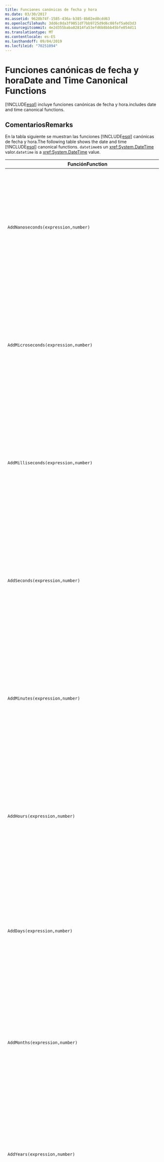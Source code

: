 ```yaml
---
title: Funciones canónicas de fecha y hora
ms.date: 03/30/2017
ms.assetid: 9628b74f-1585-436a-b385-8b02ed0cdd63
ms.openlocfilehash: 3dd6c0da3f9851df7bb9725d9d6c08fef5a0d3d3
ms.sourcegitcommit: 4e2d355baba82814fa53efd6b8bbb45bfe054d11
ms.translationtype: MT
ms.contentlocale: es-ES
ms.lasthandoff: 09/04/2019
ms.locfileid: "70251094"
---
```

# <a name="date-and-time-canonical-functions"></a><span data-ttu-id="5aebc-102">Funciones canónicas de fecha y hora</span><span class="sxs-lookup"><span data-stu-id="5aebc-102">Date and Time Canonical Functions</span></span>
[!INCLUDE[esql](../../../../../../includes/esql-md.md)] <span data-ttu-id="5aebc-103">incluye funciones canónicas de fecha y hora.</span><span class="sxs-lookup"><span data-stu-id="5aebc-103">includes date and time canonical functions.</span></span>  
  
## <a name="remarks"></a><span data-ttu-id="5aebc-104">Comentarios</span><span class="sxs-lookup"><span data-stu-id="5aebc-104">Remarks</span></span>  
 <span data-ttu-id="5aebc-105">En la tabla siguiente se muestran las funciones [!INCLUDE[esql](../../../../../../includes/esql-md.md)] canónicas de fecha y hora.</span><span class="sxs-lookup"><span data-stu-id="5aebc-105">The following table shows the date and time [!INCLUDE[esql](../../../../../../includes/esql-md.md)] canonical functions.</span></span> <span data-ttu-id="5aebc-106">`datetime`es un <xref:System.DateTime> valor.</span><span class="sxs-lookup"><span data-stu-id="5aebc-106">`datetime` is a <xref:System.DateTime> value.</span></span>  
  
|<span data-ttu-id="5aebc-107">Función</span><span class="sxs-lookup"><span data-stu-id="5aebc-107">Function</span></span>|<span data-ttu-id="5aebc-108">DESCRIPCIÓN</span><span class="sxs-lookup"><span data-stu-id="5aebc-108">Description</span></span>|  
|--------------|-----------------|  
|`AddNanoseconds(expression,number)`|<span data-ttu-id="5aebc-109">Agrega el `number` de nanosegundos especificado a `expression`.</span><span class="sxs-lookup"><span data-stu-id="5aebc-109">Adds the specified `number` of nanoseconds to the `expression`.</span></span><br /><br /> <span data-ttu-id="5aebc-110">**Argumentos**</span><span class="sxs-lookup"><span data-stu-id="5aebc-110">**Arguments**</span></span><br /><br /> <span data-ttu-id="5aebc-111">`expression`: `DateTime`, `DateTimeOffset` o `Time`.</span><span class="sxs-lookup"><span data-stu-id="5aebc-111">`expression`: `DateTime`, `DateTimeOffset`, or `Time`.</span></span><br /><br /> <span data-ttu-id="5aebc-112">`number`: `Int32`.</span><span class="sxs-lookup"><span data-stu-id="5aebc-112">`number`: `Int32`.</span></span><br /><br /> <span data-ttu-id="5aebc-113">**Valor devuelto**</span><span class="sxs-lookup"><span data-stu-id="5aebc-113">**Return Value**</span></span><br /><br /> <span data-ttu-id="5aebc-114">Tipo de `expression`.</span><span class="sxs-lookup"><span data-stu-id="5aebc-114">The type of `expression`.</span></span>|  
|`AddMicroseconds(expression,number)`|<span data-ttu-id="5aebc-115">Agrega el objeto especificado `number` de microsegundos a `expression`.</span><span class="sxs-lookup"><span data-stu-id="5aebc-115">Adds the specified `number` of microseconds to the `expression`.</span></span><br /><br /> <span data-ttu-id="5aebc-116">**Argumentos**</span><span class="sxs-lookup"><span data-stu-id="5aebc-116">**Arguments**</span></span><br /><br /> <span data-ttu-id="5aebc-117">`expression`: `DateTime`, `DateTimeOffset` o `Time`.</span><span class="sxs-lookup"><span data-stu-id="5aebc-117">`expression`: `DateTime`, `DateTimeOffset`, or `Time`.</span></span><br /><br /> <span data-ttu-id="5aebc-118">`number`: `Int32`.</span><span class="sxs-lookup"><span data-stu-id="5aebc-118">`number`: `Int32`.</span></span><br /><br /> <span data-ttu-id="5aebc-119">**Valor devuelto**</span><span class="sxs-lookup"><span data-stu-id="5aebc-119">**Return Value**</span></span><br /><br /> <span data-ttu-id="5aebc-120">Tipo de `expression`.</span><span class="sxs-lookup"><span data-stu-id="5aebc-120">The type of `expression`.</span></span>|  
|`AddMilliseconds(expression,number)`|<span data-ttu-id="5aebc-121">Agrega el objeto especificado `number` de milisegundos a `expression`.</span><span class="sxs-lookup"><span data-stu-id="5aebc-121">Adds the specified `number` of milliseconds to the `expression`.</span></span><br /><br /> <span data-ttu-id="5aebc-122">**Argumentos**</span><span class="sxs-lookup"><span data-stu-id="5aebc-122">**Arguments**</span></span><br /><br /> <span data-ttu-id="5aebc-123">`expression`: `DateTime`, `DateTimeOffset` o `Time`.</span><span class="sxs-lookup"><span data-stu-id="5aebc-123">`expression`: `DateTime`, `DateTimeOffset`, or `Time`.</span></span><br /><br /> <span data-ttu-id="5aebc-124">`number`: `Int32`.</span><span class="sxs-lookup"><span data-stu-id="5aebc-124">`number`: `Int32`.</span></span><br /><br /> <span data-ttu-id="5aebc-125">**Valor devuelto**</span><span class="sxs-lookup"><span data-stu-id="5aebc-125">**Return Value**</span></span><br /><br /> <span data-ttu-id="5aebc-126">Tipo de `expression`.</span><span class="sxs-lookup"><span data-stu-id="5aebc-126">The type of `expression`.</span></span>|  
|`AddSeconds(expression,number)`|<span data-ttu-id="5aebc-127">Agrega el objeto especificado `number` de segundos a `expression`.</span><span class="sxs-lookup"><span data-stu-id="5aebc-127">Adds the specified `number` of seconds to the `expression`.</span></span><br /><br /> <span data-ttu-id="5aebc-128">**Argumentos**</span><span class="sxs-lookup"><span data-stu-id="5aebc-128">**Arguments**</span></span><br /><br /> <span data-ttu-id="5aebc-129">`expression`: `DateTime`, `DateTimeOffset` o `Time`.</span><span class="sxs-lookup"><span data-stu-id="5aebc-129">`expression`: `DateTime`, `DateTimeOffset`, or `Time`.</span></span><br /><br /> <span data-ttu-id="5aebc-130">`number`: `Int32`.</span><span class="sxs-lookup"><span data-stu-id="5aebc-130">`number`: `Int32`.</span></span><br /><br /> <span data-ttu-id="5aebc-131">**Valor devuelto**</span><span class="sxs-lookup"><span data-stu-id="5aebc-131">**Return Value**</span></span><br /><br /> <span data-ttu-id="5aebc-132">Tipo de `expression`.</span><span class="sxs-lookup"><span data-stu-id="5aebc-132">The type of `expression`.</span></span>|  
|`AddMinutes(expression,number)`|<span data-ttu-id="5aebc-133">Agrega el objeto especificado `number` de minutos a `expression`.</span><span class="sxs-lookup"><span data-stu-id="5aebc-133">Adds the specified `number` of minutes to the `expression`.</span></span><br /><br /> <span data-ttu-id="5aebc-134">**Argumentos**</span><span class="sxs-lookup"><span data-stu-id="5aebc-134">**Arguments**</span></span><br /><br /> <span data-ttu-id="5aebc-135">`expression`: `DateTime`, `DateTimeOffset` o `Time`.</span><span class="sxs-lookup"><span data-stu-id="5aebc-135">`expression`: `DateTime`, `DateTimeOffset`, or `Time`.</span></span><br /><br /> <span data-ttu-id="5aebc-136">`number`: `Int32`.</span><span class="sxs-lookup"><span data-stu-id="5aebc-136">`number`: `Int32`.</span></span><br /><br /> <span data-ttu-id="5aebc-137">**Valor devuelto**</span><span class="sxs-lookup"><span data-stu-id="5aebc-137">**Return Value**</span></span><br /><br /> <span data-ttu-id="5aebc-138">Tipo de `expression`.</span><span class="sxs-lookup"><span data-stu-id="5aebc-138">The type of `expression`.</span></span>|  
|`AddHours(expression,number)`|<span data-ttu-id="5aebc-139">Agrega el objeto especificado `number` de horas a `expression`.</span><span class="sxs-lookup"><span data-stu-id="5aebc-139">Adds the specified `number` of hours to the `expression`.</span></span><br /><br /> <span data-ttu-id="5aebc-140">**Argumentos**</span><span class="sxs-lookup"><span data-stu-id="5aebc-140">**Arguments**</span></span><br /><br /> <span data-ttu-id="5aebc-141">`expression`: `DateTime`, `DateTimeOffset` o `Time`.</span><span class="sxs-lookup"><span data-stu-id="5aebc-141">`expression`: `DateTime`, `DateTimeOffset`, or `Time`.</span></span><br /><br /> <span data-ttu-id="5aebc-142">`number`: `Int32`.</span><span class="sxs-lookup"><span data-stu-id="5aebc-142">`number`: `Int32`.</span></span><br /><br /> <span data-ttu-id="5aebc-143">**Valor devuelto**</span><span class="sxs-lookup"><span data-stu-id="5aebc-143">**Return Value**</span></span><br /><br /> <span data-ttu-id="5aebc-144">Tipo de `expression`.</span><span class="sxs-lookup"><span data-stu-id="5aebc-144">The type of `expression`.</span></span>|  
|`AddDays(expression,number)`|<span data-ttu-id="5aebc-145">Agrega el objeto especificado `number` de días a `expression`.</span><span class="sxs-lookup"><span data-stu-id="5aebc-145">Adds the specified `number` of days to the `expression`.</span></span><br /><br /> <span data-ttu-id="5aebc-146">**Argumentos**</span><span class="sxs-lookup"><span data-stu-id="5aebc-146">**Arguments**</span></span><br /><br /> <span data-ttu-id="5aebc-147">`expression`: `DateTime` o `DateTimeOffset`.</span><span class="sxs-lookup"><span data-stu-id="5aebc-147">`expression`: `DateTime` or `DateTimeOffset`.</span></span><br /><br /> <span data-ttu-id="5aebc-148">`number`: `Int32`.</span><span class="sxs-lookup"><span data-stu-id="5aebc-148">`number`: `Int32`.</span></span><br /><br /> <span data-ttu-id="5aebc-149">**Valor devuelto**</span><span class="sxs-lookup"><span data-stu-id="5aebc-149">**Return Value**</span></span><br /><br /> <span data-ttu-id="5aebc-150">Tipo de `expression`.</span><span class="sxs-lookup"><span data-stu-id="5aebc-150">The type of `expression`.</span></span>|  
|`AddMonths(expression,number)`|<span data-ttu-id="5aebc-151">Agrega el objeto especificado `number` de meses a `expression`.</span><span class="sxs-lookup"><span data-stu-id="5aebc-151">Adds the specified `number` of months to the `expression`.</span></span><br /><br /> <span data-ttu-id="5aebc-152">**Argumentos**</span><span class="sxs-lookup"><span data-stu-id="5aebc-152">**Arguments**</span></span><br /><br /> <span data-ttu-id="5aebc-153">`expression`: `DateTime` o `DateTimeOffset`.</span><span class="sxs-lookup"><span data-stu-id="5aebc-153">`expression`: `DateTime` or `DateTimeOffset`.</span></span><br /><br /> <span data-ttu-id="5aebc-154">`number`: `Int32`.</span><span class="sxs-lookup"><span data-stu-id="5aebc-154">`number`: `Int32`.</span></span><br /><br /> <span data-ttu-id="5aebc-155">**Valor devuelto**</span><span class="sxs-lookup"><span data-stu-id="5aebc-155">**Return Value**</span></span><br /><br /> <span data-ttu-id="5aebc-156">Tipo de `expression`.</span><span class="sxs-lookup"><span data-stu-id="5aebc-156">The type of `expression`.</span></span>|  
|`AddYears(expression,number)`|<span data-ttu-id="5aebc-157">Agrega el objeto especificado `number` de años a `expression`.</span><span class="sxs-lookup"><span data-stu-id="5aebc-157">Adds the specified `number` of years to the `expression`.</span></span><br /><br /> <span data-ttu-id="5aebc-158">**Argumentos**</span><span class="sxs-lookup"><span data-stu-id="5aebc-158">**Arguments**</span></span><br /><br /> <span data-ttu-id="5aebc-159">`expression`: `DateTime` o `DateTimeOffset`.</span><span class="sxs-lookup"><span data-stu-id="5aebc-159">`expression`: `DateTime` or `DateTimeOffset`.</span></span><br /><br /> <span data-ttu-id="5aebc-160">`number`: `Int32`.</span><span class="sxs-lookup"><span data-stu-id="5aebc-160">`number`: `Int32`.</span></span><br /><br /> <span data-ttu-id="5aebc-161">**Valor devuelto**</span><span class="sxs-lookup"><span data-stu-id="5aebc-161">**Return Value**</span></span><br /><br /> <span data-ttu-id="5aebc-162">Tipo de `expression`.</span><span class="sxs-lookup"><span data-stu-id="5aebc-162">The type of `expression`.</span></span>|  
|`CreateDateTime(year,month,day,hour,minute,second)`|<span data-ttu-id="5aebc-163">Devuelve un valor `DateTime` nuevo como fecha y hora actuales del servidor en la zona horaria del servidor.</span><span class="sxs-lookup"><span data-stu-id="5aebc-163">Returns a new `DateTime` value as the current date and time of the server in the server's time zone.</span></span><br /><br /> <span data-ttu-id="5aebc-164">**Argumentos**</span><span class="sxs-lookup"><span data-stu-id="5aebc-164">**Arguments**</span></span><br /><br /> <span data-ttu-id="5aebc-165">`year`, `month`, `day`, `hour`, `minute`: `Int16` y `Int32`.</span><span class="sxs-lookup"><span data-stu-id="5aebc-165">`year`, `month`, `day`, `hour`, `minute`: `Int16` and `Int32`.</span></span><br /><br /> <span data-ttu-id="5aebc-166">`second`: `Double`.</span><span class="sxs-lookup"><span data-stu-id="5aebc-166">`second`: `Double`.</span></span><br /><br /> <span data-ttu-id="5aebc-167">**Valor devuelto**</span><span class="sxs-lookup"><span data-stu-id="5aebc-167">**Return Value**</span></span><br /><br /> <span data-ttu-id="5aebc-168">Objeto `DateTime`.</span><span class="sxs-lookup"><span data-stu-id="5aebc-168">A `DateTime`.</span></span>|  
|`CreateDateTimeOffset(year,month,day,hour,minute,second,tzoffset)`|<span data-ttu-id="5aebc-169">Devuelve un valor `DateTimeOffset` nuevo como una fecha y hora del servidor relativo a la hora universal coordinada (UTC).</span><span class="sxs-lookup"><span data-stu-id="5aebc-169">Returns a new `DateTimeOffset` value as the current date and time of the server relative to the Coordinated Universal Time (UTC).</span></span><br /><br /> <span data-ttu-id="5aebc-170">**Argumentos**</span><span class="sxs-lookup"><span data-stu-id="5aebc-170">**Arguments**</span></span><br /><br /> <span data-ttu-id="5aebc-171">`year`, `month`, `day`, `hour`, `minute`, `tzoffset`: `Int32`.</span><span class="sxs-lookup"><span data-stu-id="5aebc-171">`year`, `month`, `day`, `hour`, `minute`, `tzoffset`: `Int32`.</span></span><br /><br /> <span data-ttu-id="5aebc-172">`second`: `Double`.</span><span class="sxs-lookup"><span data-stu-id="5aebc-172">`second`: `Double`.</span></span><br /><br /> <span data-ttu-id="5aebc-173">**Valor devuelto**</span><span class="sxs-lookup"><span data-stu-id="5aebc-173">**Return Value**</span></span><br /><br /> <span data-ttu-id="5aebc-174">Objeto `DateTimeOffset`.</span><span class="sxs-lookup"><span data-stu-id="5aebc-174">A `DateTimeOffset`.</span></span>|  
|`CreateTime(hour,minute,second)`|<span data-ttu-id="5aebc-175">Devuelve un valor `Time` nuevo como la hora actual.</span><span class="sxs-lookup"><span data-stu-id="5aebc-175">Returns a new `Time` value as the current time.</span></span><br /><br /> <span data-ttu-id="5aebc-176">**Argumentos**</span><span class="sxs-lookup"><span data-stu-id="5aebc-176">**Arguments**</span></span><br /><br /> <span data-ttu-id="5aebc-177">`hour` y `minute`: `Int32`.</span><span class="sxs-lookup"><span data-stu-id="5aebc-177">`hour` and `minute`: `Int32`.</span></span><br /><br /> <span data-ttu-id="5aebc-178">`second`: `Double`.</span><span class="sxs-lookup"><span data-stu-id="5aebc-178">`second`: `Double`.</span></span><br /><br /> <span data-ttu-id="5aebc-179">**Valor devuelto**</span><span class="sxs-lookup"><span data-stu-id="5aebc-179">**Return Value**</span></span><br /><br /> <span data-ttu-id="5aebc-180">Objeto `Time`.</span><span class="sxs-lookup"><span data-stu-id="5aebc-180">A `Time`.</span></span>|  
|`CurrentDateTime()`|<span data-ttu-id="5aebc-181">Devuelve un valor `DateTime` como fecha y hora actuales del servidor en la zona horaria del servidor.</span><span class="sxs-lookup"><span data-stu-id="5aebc-181">Returns a `DateTime` value as the current date and time of the server in the server's time zone.</span></span><br /><br /> <span data-ttu-id="5aebc-182">**Valor devuelto**</span><span class="sxs-lookup"><span data-stu-id="5aebc-182">**Return Value**</span></span><br /><br /> <span data-ttu-id="5aebc-183">Objeto `DateTime`.</span><span class="sxs-lookup"><span data-stu-id="5aebc-183">A `DateTime`.</span></span>|  
|`CurrentDateTimeOffset()`|<span data-ttu-id="5aebc-184">Devuelve la fecha, la hora y el desplazamiento actuales como un objeto `DateTimeOffset`.</span><span class="sxs-lookup"><span data-stu-id="5aebc-184">Returns the current date, time and offset as a `DateTimeOffset`.</span></span><br /><br /> <span data-ttu-id="5aebc-185">**Valor devuelto**</span><span class="sxs-lookup"><span data-stu-id="5aebc-185">**Return Value**</span></span><br /><br /> <span data-ttu-id="5aebc-186">Objeto `DateTimeOffset`.</span><span class="sxs-lookup"><span data-stu-id="5aebc-186">A `DateTimeOffset`.</span></span>|  
|`CurrentUtcDateTime()`|<span data-ttu-id="5aebc-187">Devuelve un valor <xref:System.DateTime> como fecha y hora actuales del servidor en la zona horaria UTS.</span><span class="sxs-lookup"><span data-stu-id="5aebc-187">Returns a <xref:System.DateTime> value as the current date and time of the server in the UTS time zone.</span></span><br /><br /> <span data-ttu-id="5aebc-188">**Valor devuelto**</span><span class="sxs-lookup"><span data-stu-id="5aebc-188">**Return Value**</span></span><br /><br /> <span data-ttu-id="5aebc-189">Objeto `DateTime`.</span><span class="sxs-lookup"><span data-stu-id="5aebc-189">A `DateTime`.</span></span>|  
|`Day(expression)`|<span data-ttu-id="5aebc-190">Devuelve la parte de día de `expression` como un valor `Int32` entre 1 y 31.</span><span class="sxs-lookup"><span data-stu-id="5aebc-190">Returns the day portion of `expression` as an `Int32` between 1 and 31.</span></span><br /><br /> <span data-ttu-id="5aebc-191">**Argumentos**</span><span class="sxs-lookup"><span data-stu-id="5aebc-191">**Arguments**</span></span><br /><br /> <span data-ttu-id="5aebc-192">`DateTime` y `DateTimeOffset`.</span><span class="sxs-lookup"><span data-stu-id="5aebc-192">A `DateTime` and `DateTimeOffset`.</span></span><br /><br /> <span data-ttu-id="5aebc-193">**Valor devuelto**</span><span class="sxs-lookup"><span data-stu-id="5aebc-193">**Return Value**</span></span><br /><br /> <span data-ttu-id="5aebc-194">Una clase `Int32`.</span><span class="sxs-lookup"><span data-stu-id="5aebc-194">An `Int32`.</span></span><br /><br /> <span data-ttu-id="5aebc-195">**Ejemplo**</span><span class="sxs-lookup"><span data-stu-id="5aebc-195">**Example**</span></span><br /><br /> `-- The following example returns 12.`<br /><br /> `Day(cast('03/12/1998' as DateTime))`|  
|`DayOfYear(expression)`|<span data-ttu-id="5aebc-196">Devuelve la parte de día de `expression` como un objeto `Int32` entre 1 y 366, donde 366 corresponde al último día de un año bisiesto.</span><span class="sxs-lookup"><span data-stu-id="5aebc-196">Returns the day portion of `expression` as an `Int32` between 1 and 366, where 366 is returned for the last day of a leap year.</span></span><br /><br /> <span data-ttu-id="5aebc-197">**Argumentos**</span><span class="sxs-lookup"><span data-stu-id="5aebc-197">**Arguments**</span></span><br /><br /> <span data-ttu-id="5aebc-198">`DateTime` o `DateTimeOffset`.</span><span class="sxs-lookup"><span data-stu-id="5aebc-198">A `DateTime` or `DateTimeOffset`.</span></span><br /><br /> <span data-ttu-id="5aebc-199">**Valor devuelto**</span><span class="sxs-lookup"><span data-stu-id="5aebc-199">**Return Value**</span></span><br /><br /> <span data-ttu-id="5aebc-200">Una clase `Int32`.</span><span class="sxs-lookup"><span data-stu-id="5aebc-200">An `Int32`.</span></span>|  
|`DiffNanoseconds(startExpression,endExpression)`|<span data-ttu-id="5aebc-201">Devuelve la diferencia, en nanosegundos, entre `startExpression` y `endExpression`.</span><span class="sxs-lookup"><span data-stu-id="5aebc-201">Returns the difference, in nanoseconds, between `startExpression` and `endExpression`.</span></span><br /><br /> <span data-ttu-id="5aebc-202">**Argumentos**</span><span class="sxs-lookup"><span data-stu-id="5aebc-202">**Arguments**</span></span><br /><br /> <span data-ttu-id="5aebc-203">`startExpression`, `endExpression`: `DateTime`, `DateTimeOffset` o `Time`.</span><span class="sxs-lookup"><span data-stu-id="5aebc-203">`startExpression`, `endExpression`: `DateTime`, `DateTimeOffset`, or `Time`.</span></span> <span data-ttu-id="5aebc-204">**Nota:** `startExpression` y`endExpression` deben ser del mismo tipo.</span><span class="sxs-lookup"><span data-stu-id="5aebc-204">**Note:**  `startExpression` and `endExpression` must be of the same type.</span></span> <br /><br /> <span data-ttu-id="5aebc-205">**Valor devuelto**</span><span class="sxs-lookup"><span data-stu-id="5aebc-205">**Return Value**</span></span><br /><br /> <span data-ttu-id="5aebc-206">Una clase `Int32`.</span><span class="sxs-lookup"><span data-stu-id="5aebc-206">An `Int32`.</span></span>|  
|`DiffMilliseconds(startExpression,endExpression)`|<span data-ttu-id="5aebc-207">Devuelve la diferencia, en milisegundos, entre `startExpression` y `endExpression`.</span><span class="sxs-lookup"><span data-stu-id="5aebc-207">Returns the difference, in milliseconds, between `startExpression` and `endExpression`.</span></span><br /><br /> <span data-ttu-id="5aebc-208">**Argumentos**</span><span class="sxs-lookup"><span data-stu-id="5aebc-208">**Arguments**</span></span><br /><br /> <span data-ttu-id="5aebc-209">`startExpression`, `endExpression`: `DateTime`, `DateTimeOffset` o `Time`.</span><span class="sxs-lookup"><span data-stu-id="5aebc-209">`startExpression`, `endExpression`: `DateTime`, `DateTimeOffset`, or `Time`.</span></span> <span data-ttu-id="5aebc-210">**Nota:** `startExpression` y`endExpression` deben ser del mismo tipo.</span><span class="sxs-lookup"><span data-stu-id="5aebc-210">**Note:**  `startExpression` and `endExpression` must be of the same type.</span></span> <br /><br /> <span data-ttu-id="5aebc-211">**Valor devuelto**</span><span class="sxs-lookup"><span data-stu-id="5aebc-211">**Return Value**</span></span><br /><br /> <span data-ttu-id="5aebc-212">Una clase `Int32`.</span><span class="sxs-lookup"><span data-stu-id="5aebc-212">An `Int32`.</span></span>|  
|`DiffMicroseconds(startExpression,endExpression)`|<span data-ttu-id="5aebc-213">Devuelve la diferencia, en microsegundos, entre `startExpression` y `endExpression`.</span><span class="sxs-lookup"><span data-stu-id="5aebc-213">Returns the difference, in microseconds, between `startExpression` and `endExpression`.</span></span><br /><br /> <span data-ttu-id="5aebc-214">**Argumentos**</span><span class="sxs-lookup"><span data-stu-id="5aebc-214">**Arguments**</span></span><br /><br /> <span data-ttu-id="5aebc-215">`startExpression`, `endExpression`: `DateTime`, `DateTimeOffset` o `Time`.</span><span class="sxs-lookup"><span data-stu-id="5aebc-215">`startExpression`, `endExpression`: `DateTime`, `DateTimeOffset`, or `Time`.</span></span> <span data-ttu-id="5aebc-216">**Nota:** `startExpression` y`endExpression` deben ser del mismo tipo.</span><span class="sxs-lookup"><span data-stu-id="5aebc-216">**Note:**  `startExpression` and `endExpression` must be of the same type.</span></span> <br /><br /> <span data-ttu-id="5aebc-217">**Valor devuelto**</span><span class="sxs-lookup"><span data-stu-id="5aebc-217">**Return Value**</span></span><br /><br /> <span data-ttu-id="5aebc-218">Una clase `Int32`.</span><span class="sxs-lookup"><span data-stu-id="5aebc-218">An `Int32`.</span></span>|  
|`DiffSeconds(startExpression,endExpression)`|<span data-ttu-id="5aebc-219">Devuelve la diferencia, en segundos, entre `startExpression` y `endExpression`.</span><span class="sxs-lookup"><span data-stu-id="5aebc-219">Returns the difference, in seconds, between `startExpression` and `endExpression`.</span></span><br /><br /> <span data-ttu-id="5aebc-220">**Argumentos**</span><span class="sxs-lookup"><span data-stu-id="5aebc-220">**Arguments**</span></span><br /><br /> <span data-ttu-id="5aebc-221">`startExpression`, `endExpression`: `DateTime`, `DateTimeOffset` o `Time`.</span><span class="sxs-lookup"><span data-stu-id="5aebc-221">`startExpression`, `endExpression`: `DateTime`, `DateTimeOffset`, or `Time`.</span></span> <span data-ttu-id="5aebc-222">**Nota:** `startExpression` y`endExpression` deben ser del mismo tipo.</span><span class="sxs-lookup"><span data-stu-id="5aebc-222">**Note:**  `startExpression` and `endExpression` must be of the same type.</span></span> <br /><br /> <span data-ttu-id="5aebc-223">**Valor devuelto**</span><span class="sxs-lookup"><span data-stu-id="5aebc-223">**Return Value**</span></span><br /><br /> <span data-ttu-id="5aebc-224">Una clase `Int32`.</span><span class="sxs-lookup"><span data-stu-id="5aebc-224">An `Int32`.</span></span>|  
|`DiffMinutes(startExpression,endExpression)`|<span data-ttu-id="5aebc-225">Devuelve la diferencia, en minutos, entre `startExpression` y `endExpression`.</span><span class="sxs-lookup"><span data-stu-id="5aebc-225">Returns the difference, in minutes, between `startExpression` and `endExpression`.</span></span><br /><br /> <span data-ttu-id="5aebc-226">**Argumentos**</span><span class="sxs-lookup"><span data-stu-id="5aebc-226">**Arguments**</span></span><br /><br /> <span data-ttu-id="5aebc-227">`startExpression`, `endExpression`: `DateTime`, `DateTimeOffset` o `Time`.</span><span class="sxs-lookup"><span data-stu-id="5aebc-227">`startExpression`, `endExpression`: `DateTime`, `DateTimeOffset`, or `Time`.</span></span> <span data-ttu-id="5aebc-228">**Nota:** `startExpression` y`endExpression` deben ser del mismo tipo.</span><span class="sxs-lookup"><span data-stu-id="5aebc-228">**Note:**  `startExpression` and `endExpression` must be of the same type.</span></span> <br /><br /> <span data-ttu-id="5aebc-229">**Valor devuelto**</span><span class="sxs-lookup"><span data-stu-id="5aebc-229">**Return Value**</span></span><br /><br /> <span data-ttu-id="5aebc-230">Una clase `Int32`.</span><span class="sxs-lookup"><span data-stu-id="5aebc-230">An `Int32`.</span></span>|  
|`DiffHours(startExpression,endExpression)`|<span data-ttu-id="5aebc-231">Devuelve la diferencia, en horas, entre `startExpression` y `endExpression`.</span><span class="sxs-lookup"><span data-stu-id="5aebc-231">Returns the difference, in hours, between `startExpression` and `endExpression`.</span></span><br /><br /> <span data-ttu-id="5aebc-232">**Argumentos**</span><span class="sxs-lookup"><span data-stu-id="5aebc-232">**Arguments**</span></span><br /><br /> <span data-ttu-id="5aebc-233">`startExpression`, `endExpression`: `DateTime`, `DateTimeOffset` o `Time`.</span><span class="sxs-lookup"><span data-stu-id="5aebc-233">`startExpression`, `endExpression`: `DateTime`, `DateTimeOffset`, or `Time`.</span></span> <span data-ttu-id="5aebc-234">**Nota:** `startExpression` y`endExpression` deben ser del mismo tipo.</span><span class="sxs-lookup"><span data-stu-id="5aebc-234">**Note:**  `startExpression` and `endExpression` must be of the same type.</span></span> <br /><br /> <span data-ttu-id="5aebc-235">**Valor devuelto**</span><span class="sxs-lookup"><span data-stu-id="5aebc-235">**Return Value**</span></span><br /><br /> <span data-ttu-id="5aebc-236">Una clase `Int32`.</span><span class="sxs-lookup"><span data-stu-id="5aebc-236">An `Int32`.</span></span>|  
|`DiffDays(startExpression,endExpression)`|<span data-ttu-id="5aebc-237">Devuelve la diferencia, en días, entre `startExpression` y `endExpression`.</span><span class="sxs-lookup"><span data-stu-id="5aebc-237">Returns the difference, in days, between `startExpression` and `endExpression`.</span></span><br /><br /> <span data-ttu-id="5aebc-238">**Argumentos**</span><span class="sxs-lookup"><span data-stu-id="5aebc-238">**Arguments**</span></span><br /><br /> <span data-ttu-id="5aebc-239">`startExpression`, `endExpression`: `DateTime` o `DateTimeOffset`.</span><span class="sxs-lookup"><span data-stu-id="5aebc-239">`startExpression`, `endExpression`: `DateTime` or `DateTimeOffset`.</span></span> <span data-ttu-id="5aebc-240">**Nota:** `startExpression` y`endExpression` deben ser del mismo tipo.</span><span class="sxs-lookup"><span data-stu-id="5aebc-240">**Note:**  `startExpression` and `endExpression` must be of the same type.</span></span> <br /><br /> <span data-ttu-id="5aebc-241">**Valor devuelto**</span><span class="sxs-lookup"><span data-stu-id="5aebc-241">**Return Value**</span></span><br /><br /> <span data-ttu-id="5aebc-242">Una clase `Int32`.</span><span class="sxs-lookup"><span data-stu-id="5aebc-242">An `Int32`.</span></span>|  
|`DiffMonths(startExpression,endExpression)`|<span data-ttu-id="5aebc-243">Devuelve la diferencia, en meses, entre `startExpression` y `endExpression`.</span><span class="sxs-lookup"><span data-stu-id="5aebc-243">Returns the difference, in months, between `startExpression` and `endExpression`.</span></span><br /><br /> <span data-ttu-id="5aebc-244">**Argumentos**</span><span class="sxs-lookup"><span data-stu-id="5aebc-244">**Arguments**</span></span><br /><br /> <span data-ttu-id="5aebc-245">`startExpression`, `endExpression`: `DateTime` o `DateTimeOffset`.</span><span class="sxs-lookup"><span data-stu-id="5aebc-245">`startExpression`, `endExpression`: `DateTime` or `DateTimeOffset`.</span></span> <span data-ttu-id="5aebc-246">**Nota:** `startExpression` y`endExpression` deben ser del mismo tipo.</span><span class="sxs-lookup"><span data-stu-id="5aebc-246">**Note:**  `startExpression` and `endExpression` must be of the same type.</span></span> <br /><br /> <span data-ttu-id="5aebc-247">**Valor devuelto**</span><span class="sxs-lookup"><span data-stu-id="5aebc-247">**Return Value**</span></span><br /><br /> <span data-ttu-id="5aebc-248">Una clase `Int32`.</span><span class="sxs-lookup"><span data-stu-id="5aebc-248">An `Int32`.</span></span>|  
|`DiffYears(startExpression,endExpression)`|<span data-ttu-id="5aebc-249">Devuelve la diferencia, en años, entre `startExpression` y `endExpression`.</span><span class="sxs-lookup"><span data-stu-id="5aebc-249">Returns the difference, in years, between `startExpression` and `endExpression`.</span></span><br /><br /> <span data-ttu-id="5aebc-250">**Argumentos**</span><span class="sxs-lookup"><span data-stu-id="5aebc-250">**Arguments**</span></span><br /><br /> <span data-ttu-id="5aebc-251">`startExpression`, `endExpression`: `DateTime` o `DateTimeOffset`.</span><span class="sxs-lookup"><span data-stu-id="5aebc-251">`startExpression`, `endExpression`: `DateTime` or `DateTimeOffset`.</span></span> <span data-ttu-id="5aebc-252">**Nota:** `startExpression` y`endExpression` deben ser del mismo tipo.</span><span class="sxs-lookup"><span data-stu-id="5aebc-252">**Note:**  `startExpression` and `endExpression` must be of the same type.</span></span> <br /><br /> <span data-ttu-id="5aebc-253">**Valor devuelto**</span><span class="sxs-lookup"><span data-stu-id="5aebc-253">**Return Value**</span></span><br /><br /> <span data-ttu-id="5aebc-254">Una clase `Int32`.</span><span class="sxs-lookup"><span data-stu-id="5aebc-254">An `Int32`.</span></span>|  
|`GetTotalOffsetMinutes(datetimeoffset)`|<span data-ttu-id="5aebc-255">Devuelve el número de minutos que constituyen el desplazamiento de `datetimeoffset` con respecto a GMT.</span><span class="sxs-lookup"><span data-stu-id="5aebc-255">Returns the number of minutes that the `datetimeoffset` is offset from GMT.</span></span> <span data-ttu-id="5aebc-256">Este valor está comprendido generalmente entre +780 y -780 (+ o - 13 horas).</span><span class="sxs-lookup"><span data-stu-id="5aebc-256">This is generally between +780 and -780 (+ or - 13 hrs).</span></span> <span data-ttu-id="5aebc-257">**Nota:**  Esta función solo se admite en SQL Server 2008.</span><span class="sxs-lookup"><span data-stu-id="5aebc-257">**Note:**  This function is supported in SQL Server 2008 only.</span></span> <br /><br /> <span data-ttu-id="5aebc-258">**Argumentos**</span><span class="sxs-lookup"><span data-stu-id="5aebc-258">**Arguments**</span></span><br /><br /> <span data-ttu-id="5aebc-259">Objeto `DateTimeOffset`.</span><span class="sxs-lookup"><span data-stu-id="5aebc-259">A `DateTimeOffset`.</span></span><br /><br /> <span data-ttu-id="5aebc-260">**Valor devuelto**</span><span class="sxs-lookup"><span data-stu-id="5aebc-260">**Return Value**</span></span><br /><br /> <span data-ttu-id="5aebc-261">Una clase `Int32`.</span><span class="sxs-lookup"><span data-stu-id="5aebc-261">An `Int32`.</span></span>|  
|`Hour(expression)`|<span data-ttu-id="5aebc-262">Devuelve la parte de hora de `expression` como un valor `Int32` entre 0 y 23.</span><span class="sxs-lookup"><span data-stu-id="5aebc-262">Returns the hour portion of `expression` as an `Int32` between 0 and 23.</span></span><br /><br /> <span data-ttu-id="5aebc-263">**Argumentos**</span><span class="sxs-lookup"><span data-stu-id="5aebc-263">**Arguments**</span></span><br /><br /> <span data-ttu-id="5aebc-264">`DateTime, Time` y `DateTimeOffset`.</span><span class="sxs-lookup"><span data-stu-id="5aebc-264">A `DateTime, Time` and `DateTimeOffset`.</span></span><br /><br /> <span data-ttu-id="5aebc-265">**Ejemplo**</span><span class="sxs-lookup"><span data-stu-id="5aebc-265">**Example**</span></span><br /><br /> `-- The following example returns 22.`<br /><br /> `Hour(cast('22:35:5' as DateTime))`|  
|`Millisecond(expression)`|<span data-ttu-id="5aebc-266">Devuelve la parte de milisegundos de `expression` como un valor `Int32` entre 0 y 999.</span><span class="sxs-lookup"><span data-stu-id="5aebc-266">Returns the milliseconds portion of `expression` as an `Int32` between 0 and 999.</span></span><br /><br /> <span data-ttu-id="5aebc-267">**Argumentos**</span><span class="sxs-lookup"><span data-stu-id="5aebc-267">**Arguments**</span></span><br /><br /> <span data-ttu-id="5aebc-268">`DateTime, Time` y `DateTimeOffset`.</span><span class="sxs-lookup"><span data-stu-id="5aebc-268">A `DateTime, Time` and `DateTimeOffset`.</span></span><br /><br /> <span data-ttu-id="5aebc-269">**Valor devuelto**</span><span class="sxs-lookup"><span data-stu-id="5aebc-269">**Return Value**</span></span><br /><br /> <span data-ttu-id="5aebc-270">Una clase `Int32`.</span><span class="sxs-lookup"><span data-stu-id="5aebc-270">An `Int32`.</span></span>|  
|`Minute(expression)`|<span data-ttu-id="5aebc-271">Devuelve la parte de minutos de `expression` como un valor `Int32` entre 0 y 59.</span><span class="sxs-lookup"><span data-stu-id="5aebc-271">Returns the minute portion of `expression` as an `Int32` between 0 and 59.</span></span><br /><br /> <span data-ttu-id="5aebc-272">**Argumentos**</span><span class="sxs-lookup"><span data-stu-id="5aebc-272">**Arguments**</span></span><br /><br /> <span data-ttu-id="5aebc-273">`DateTime, Time` o `DateTimeOffset`.</span><span class="sxs-lookup"><span data-stu-id="5aebc-273">A `DateTime, Time` or `DateTimeOffset`.</span></span><br /><br /> <span data-ttu-id="5aebc-274">**Valor devuelto**</span><span class="sxs-lookup"><span data-stu-id="5aebc-274">**Return Value**</span></span><br /><br /> <span data-ttu-id="5aebc-275">Una clase `Int32`.</span><span class="sxs-lookup"><span data-stu-id="5aebc-275">An `Int32`.</span></span><br /><br /> <span data-ttu-id="5aebc-276">**Ejemplo**</span><span class="sxs-lookup"><span data-stu-id="5aebc-276">**Example**</span></span><br /><br /> `-- The following example returns 35`<br /><br /> `Minute(cast('22:35:5' as DateTime))`|  
|`Month(expression)`|<span data-ttu-id="5aebc-277">Devuelve la parte de mes de `expression` como un valor `Int32` entre 1 y 12.</span><span class="sxs-lookup"><span data-stu-id="5aebc-277">Returns the month portion of `expression` as an `Int32` between 1 and 12.</span></span><br /><br /> <span data-ttu-id="5aebc-278">**Argumentos**</span><span class="sxs-lookup"><span data-stu-id="5aebc-278">**Arguments**</span></span><br /><br /> <span data-ttu-id="5aebc-279">`DateTime` o `DateTimeOffset`.</span><span class="sxs-lookup"><span data-stu-id="5aebc-279">A `DateTime` or `DateTimeOffset`.</span></span><br /><br /> <span data-ttu-id="5aebc-280">**Valor devuelto**</span><span class="sxs-lookup"><span data-stu-id="5aebc-280">**Return Value**</span></span><br /><br /> <span data-ttu-id="5aebc-281">Una clase `Int32`.</span><span class="sxs-lookup"><span data-stu-id="5aebc-281">An `Int32`.</span></span><br /><br /> <span data-ttu-id="5aebc-282">**Ejemplo**</span><span class="sxs-lookup"><span data-stu-id="5aebc-282">**Example**</span></span><br /><br /> `-- The following example returns 3.`<br /><br /> `Month(cast('03/12/1998' as DateTime))`|  
|`Second(expression)`|<span data-ttu-id="5aebc-283">Devuelve la parte de segundos de `expression` como un valor `Int32` entre 0 y 59.</span><span class="sxs-lookup"><span data-stu-id="5aebc-283">Returns the seconds portion of `expression` as an `Int32` between 0 and 59.</span></span><br /><br /> <span data-ttu-id="5aebc-284">**Argumentos**</span><span class="sxs-lookup"><span data-stu-id="5aebc-284">**Arguments**</span></span><br /><br /> <span data-ttu-id="5aebc-285">`DateTime, Time` y `DateTimeOffset`.</span><span class="sxs-lookup"><span data-stu-id="5aebc-285">A `DateTime, Time` and `DateTimeOffset`.</span></span><br /><br /> <span data-ttu-id="5aebc-286">**Valor devuelto**</span><span class="sxs-lookup"><span data-stu-id="5aebc-286">**Return Value**</span></span><br /><br /> <span data-ttu-id="5aebc-287">Una clase `Int32`.</span><span class="sxs-lookup"><span data-stu-id="5aebc-287">An `Int32`.</span></span><br /><br /> <span data-ttu-id="5aebc-288">**Ejemplo**</span><span class="sxs-lookup"><span data-stu-id="5aebc-288">**Example**</span></span><br /><br /> `-- The following example returns 5`<br /><br /> `Second(cast('22:35:5' as DateTime))`|  
|`TruncateTime(expression)`|<span data-ttu-id="5aebc-289">Devuelve `expression`, con los valores de tiempo truncados.</span><span class="sxs-lookup"><span data-stu-id="5aebc-289">Returns the `expression`, with the time values truncated.</span></span><br /><br /> <span data-ttu-id="5aebc-290">**Argumentos**</span><span class="sxs-lookup"><span data-stu-id="5aebc-290">**Arguments**</span></span><br /><br /> <span data-ttu-id="5aebc-291">`DateTime` o `DateTimeOffset`.</span><span class="sxs-lookup"><span data-stu-id="5aebc-291">A `DateTime` or `DateTimeOffset`.</span></span><br /><br /> <span data-ttu-id="5aebc-292">**Valor devuelto**</span><span class="sxs-lookup"><span data-stu-id="5aebc-292">**Return Value**</span></span><br /><br /> <span data-ttu-id="5aebc-293">Tipo de `expression`.</span><span class="sxs-lookup"><span data-stu-id="5aebc-293">The type of `expression`.</span></span>|  
|`Year(expression)`|<span data-ttu-id="5aebc-294">Devuelve la parte del año `expression` de como `Int32` un `YYYY`.</span><span class="sxs-lookup"><span data-stu-id="5aebc-294">Returns the year portion of `expression` as an `Int32` `YYYY`.</span></span><br /><br /> <span data-ttu-id="5aebc-295">**Argumentos**</span><span class="sxs-lookup"><span data-stu-id="5aebc-295">**Arguments**</span></span><br /><br /> <span data-ttu-id="5aebc-296">`DateTime` y `DateTimeOffset`.</span><span class="sxs-lookup"><span data-stu-id="5aebc-296">A `DateTime` and `DateTimeOffset`.</span></span><br /><br /> <span data-ttu-id="5aebc-297">**Valor devuelto**</span><span class="sxs-lookup"><span data-stu-id="5aebc-297">**Return Value**</span></span><br /><br /> <span data-ttu-id="5aebc-298">Una clase `Int32`.</span><span class="sxs-lookup"><span data-stu-id="5aebc-298">An `Int32`.</span></span><br /><br /> <span data-ttu-id="5aebc-299">**Ejemplo**</span><span class="sxs-lookup"><span data-stu-id="5aebc-299">**Example**</span></span><br /><br /> `-- The following example returns 1998.`<br /><br /> `Year(cast('03/12/1998' as DateTime))`|  
  
 <span data-ttu-id="5aebc-300">Estas funciones devolverán `null` si se proporciona la entrada `null`.</span><span class="sxs-lookup"><span data-stu-id="5aebc-300">These functions will return `null` if given `null` input.</span></span>  
  
 <span data-ttu-id="5aebc-301">La funcionalidad equivalente está disponible en el proveedor administrado de Microsoft SQL Client.</span><span class="sxs-lookup"><span data-stu-id="5aebc-301">Equivalent functionality is available in the Microsoft SQL Client Managed Provider.</span></span> <span data-ttu-id="5aebc-302">Para obtener más información, vea [SqlClient para funciones de Entity Framework](../sqlclient-for-ef-functions.md).</span><span class="sxs-lookup"><span data-stu-id="5aebc-302">For more information, see [SqlClient for Entity Framework Functions](../sqlclient-for-ef-functions.md).</span></span>  
  
## <a name="see-also"></a><span data-ttu-id="5aebc-303">Vea también</span><span class="sxs-lookup"><span data-stu-id="5aebc-303">See also</span></span>

- [<span data-ttu-id="5aebc-304">Funciones canónicas</span><span class="sxs-lookup"><span data-stu-id="5aebc-304">Canonical Functions</span></span>](canonical-functions.md)
